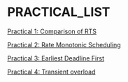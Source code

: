 PRACTICAL_LIST
==============

[Practical 1: Comparison of RTS](practical1/practical1.pdf)

[Practical 2: Rate Monotonic Scheduling](practical2/doc/)

[Practical 3: Earliest Deadline First](practical3/doc/)

[Practical 4: Transient overload](practical4/)

